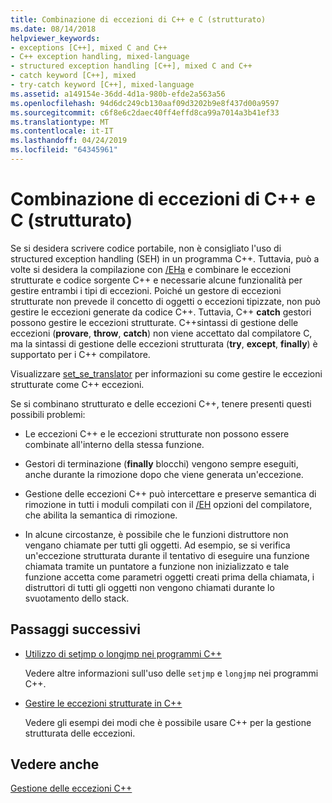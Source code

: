 ```yaml
---
title: Combinazione di eccezioni di C++ e C (strutturato)
ms.date: 08/14/2018
helpviewer_keywords:
- exceptions [C++], mixed C and C++
- C++ exception handling, mixed-language
- structured exception handling [C++], mixed C and C++
- catch keyword [C++], mixed
- try-catch keyword [C++], mixed-language
ms.assetid: a149154e-36dd-4d1a-980b-efde2a563a56
ms.openlocfilehash: 94d6dc249cb130aaf09d3202b9e8f437d00a9597
ms.sourcegitcommit: c6f8e6c2daec40ff4effd8ca99a7014a3b41ef33
ms.translationtype: MT
ms.contentlocale: it-IT
ms.lasthandoff: 04/24/2019
ms.locfileid: "64345961"
---
```

# <a name="mixing-c-structured-and-c-exceptions"></a>Combinazione di eccezioni di C++ e C (strutturato)

Se si desidera scrivere codice portabile, non è consigliato l'uso di structured exception handling (SEH) in un programma C++. Tuttavia, può a volte si desidera la compilazione con [/EHa](../build/reference/eh-exception-handling-model.md) e combinare le eccezioni strutturate e codice sorgente C++ e necessarie alcune funzionalità per gestire entrambi i tipi di eccezioni. Poiché un gestore di eccezioni strutturate non prevede il concetto di oggetti o eccezioni tipizzate, non può gestire le eccezioni generate da codice C++. Tuttavia, C++ **catch** gestori possono gestire le eccezioni strutturate. C++sintassi di gestione delle eccezioni (**provare**, **throw**, **catch**) non viene accettato dal compilatore C, ma la sintassi di gestione delle eccezioni strutturata (**try**, **except**, **finally**) è supportato per i C++ compilatore.

Visualizzare [set_se_translator](../c-runtime-library/reference/set-se-translator.md) per informazioni su come gestire le eccezioni strutturate come C++ eccezioni.

Se si combinano strutturato e delle eccezioni C++, tenere presenti questi possibili problemi:

- Le eccezioni C++ e le eccezioni strutturate non possono essere combinate all'interno della stessa funzione.

- Gestori di terminazione (**finally** blocchi) vengono sempre eseguiti, anche durante la rimozione dopo che viene generata un'eccezione.

- Gestione delle eccezioni C++ può intercettare e preserve semantica di rimozione in tutti i moduli compilati con il [/EH](../build/reference/eh-exception-handling-model.md) opzioni del compilatore, che abilita la semantica di rimozione.

- In alcune circostanze, è possibile che le funzioni distruttore non vengano chiamate per tutti gli oggetti. Ad esempio, se si verifica un'eccezione strutturata durante il tentativo di eseguire una funzione chiamata tramite un puntatore a funzione non inizializzato e tale funzione accetta come parametri oggetti creati prima della chiamata, i distruttori di tutti gli oggetti non vengono chiamati durante lo svuotamento dello stack.

## <a name="next-steps"></a>Passaggi successivi

- [Utilizzo di setjmp o longjmp nei programmi C++](../cpp/using-setjmp-longjmp.md)

  Vedere altre informazioni sull'uso delle `setjmp` e `longjmp` nei programmi C++.

- [Gestire le eccezioni strutturate in C++](../cpp/exception-handling-differences.md)

  Vedere gli esempi dei modi che è possibile usare C++ per la gestione strutturata delle eccezioni.

## <a name="see-also"></a>Vedere anche

[Gestione delle eccezioni C++](../cpp/cpp-exception-handling.md)
